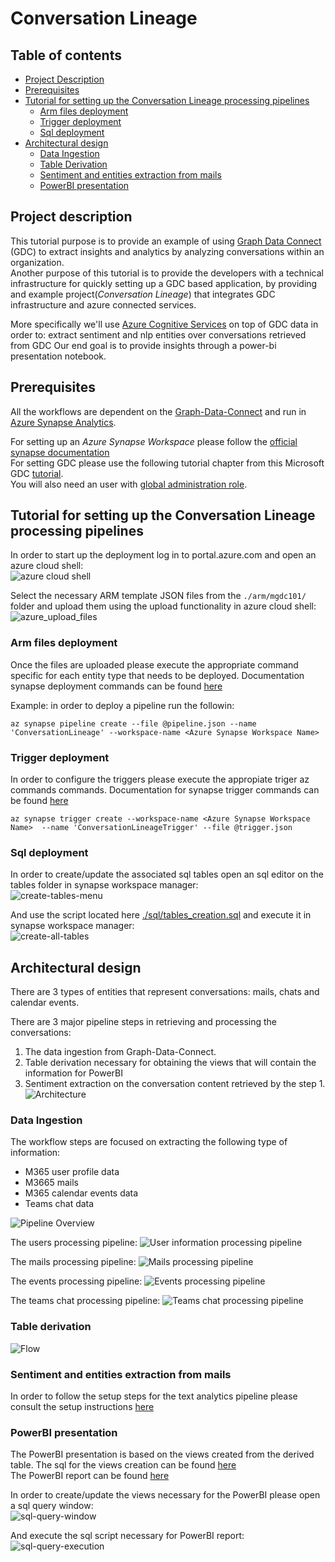 # Conversation Lineage

## Table of contents
- [Project Description](#project-description)
- [Prerequisites](#prerequisites)
- [Tutorial for setting up the Conversation Lineage processing pipelines](#tutorial-for-setting-up-the-conversation-lineage-processing-pipelines)
    - [Arm files deployment](#arm-files-deployment)
    - [Trigger deployment](#trigger-deployment)
    - [Sql deployment](#sql-deployment)
- [Architectural design](#architectural-design)
    - [Data Ingestion](#data-ingestion)
    - [Table Derivation](#table-derivation)  
    - [Sentiment and entities extraction from mails](#sentiment-and-entities-extraction-from-mails)
    - [PowerBI presentation](#powerbi-presentation)



## Project description
This tutorial purpose is to provide an example of using [Graph Data Connect](https://docs.microsoft.com/en-us/graph/data-connect-concept-overview)
(GDC) to extract insights and analytics by analyzing
conversations within an organization.  
Another purpose of this tutorial is to provide the developers with a technical infrastructure for quickly 
setting up a GDC  based application, by providing and example project(*Conversation Lineage*) 
that integrates GDC infrastructure and azure connected services.

More specifically we'll use [Azure Cognitive Services](https://azure.microsoft.com/en-us/services/cognitive-services/text-analytics/)
on top of GDC data in order to: extract sentiment and nlp entities over conversations retrieved from GDC 
Our end goal is to provide insights through a power-bi presentation notebook.

## Prerequisites

All the workflows are dependent on the [Graph-Data-Connect](https://docs.microsoft.com/en-us/graph/data-connect-concept-overview)
and run in [Azure Synapse Analytics](https://docs.microsoft.com/en-us/azure/synapse-analytics/). 

For setting up an *Azure Synapse Workspace* please follow the [official synapse documentation](https://docs.microsoft.com/en-us/azure/synapse-analytics/get-started-create-workspace)    
For setting GDC please use the following tutorial chapter from this Microsoft GDC [tutorial](https://github.com/microsoftgraph/msgraph-training-dataconnect/blob/master/Lab.md#exercise-1-setup-office-365-tenant-and-enable-microsoft-graph-data-connect).    
You will also need an user with [global administration role](https://docs.microsoft.com/en-us/azure/role-based-access-control/elevate-access-global-admin).  


## Tutorial for setting up the Conversation Lineage processing pipelines

In order to start up the deployment log in to portal.azure.com and open an azure cloud shell:   
![azure cloud shell](./docs/azure_cloud_shell.png)

Select the necessary ARM template JSON files from the `./arm/mgdc101/` folder and upload them using
the upload functionality in azure cloud shell:   
![azure_upload_files](./docs/azure_upload_files.png)


### Arm files deployment
Once the files are uploaded please execute the appropriate command specific for each entity type that needs to be deployed.
Documentation synapse deployment commands can be found [here](https://docs.microsoft.com/en-us/cli/azure/synapse?view=azure-cli-latest)

Example: in order to deploy a pipeline run the followin:
```shell
az synapse pipeline create --file @pipeline.json --name 'ConversationLineage' --workspace-name <Azure Synapse Workspace Name>
```

### Trigger deployment
In order to configure the triggers please execute the appropiate triger az commands commands.
Documentation for synapse trigger commands can be found [here](https://docs.microsoft.com/en-us/cli/azure/synapse/trigger?view=azure-cli-latest#az-synapse-trigger-create)

```shell
az synapse trigger create --workspace-name <Azure Synapse Workspace Name>  --name 'ConversationLineageTrigger' --file @trigger.json
  ```

### Sql deployment
In order to create/update the associated sql tables open an sql editor on the tables folder in synapse workspace manager:  
![create-tables-menu](./docs/sql_script_create_table_menu.png)

And use the script located here [./sql/tables_creation.sql](./sql/tables_creation.sql) and execute it in synapse workspace manager:  
![create-all-tables](./docs/sql_script_create_all_tables.png)

## Architectural design

There are 3 types of entities that represent conversations: mails, chats and calendar events.

There are 3 major pipeline steps in retrieving and processing the conversations:
1) The data ingestion from Graph-Data-Connect.
2) Table derivation necessary for obtaining the views that will contain the information for PowerBI
3) Sentiment extraction on the conversation content retrieved by the step 1. 
![Architecture](./docs/Diagram-Architecture.png)

### Data Ingestion

The workflow steps are focused on extracting the following type of information:
- M365 user profile data
- M3665 mails
- M365 calendar events data
- Teams chat data


![Pipeline Overview](./docs/generating_pipeline.png)


The users processing pipeline:
![User information processing pipeline](./docs/pipeline_process_users_data.png)

The mails processing pipeline:
![Mails processing pipeline](./docs/pipeline_process_emails_data.png)

The events processing pipeline:
![Events processing pipeline](./docs/pipeline_process_events_data.png)

The teams chat processing pipeline:
![Teams chat processing pipeline](./docs/pipeline_process_teams_chat_data.png)


### Table derivation

![Flow ](./docs/Conversation%20Lineage%20Table%20Derivation.png)

###  Sentiment and entities extraction from mails 

In order to follow the setup steps for the text analytics pipeline please consult the setup instructions [here](conversations_text_analytics/README.MD)

### PowerBI presentation
The PowerBI presentation is based on the views created from the derived table.
The sql for the views creation can be found [here](./sql/views_creation_sql.sql)  
The PowerBI report can be found [here](./power_bi_presentation/MGDC%20Conversation%20Lineage.pbix)

In order to create/update the views necessary for the PowerBI please open a sql query window:  
![sql-query-window](./docs/sql_script_creation.png)  

And execute the sql script necessary for PowerBI report:  
![sql-query-execution](./docs/sql_script_views_creation.png)
 
